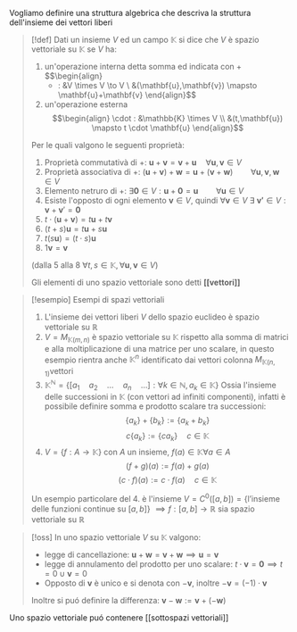 Vogliamo definire una struttura algebrica che descriva la struttura dell'insieme dei vettori liberi

>[!def]
>Dati un insieme $V$ ed un campo $\mathbb{K}$ si dice che $V$ è spazio vettoriale su $\mathbb{K}$ se $V$ ha: <div class="roman">
>1. un'operazione interna detta somma ed indicata con +
>   $$\begin{align}
>    + : &V \times V \to V \\
>    &(\mathbf{u},\mathbf{v}) \mapsto \mathbf{u}+\mathbf{v}
>   \end{align}$$
>2. un'operazione esterna 
>   $$\begin{align}
>\cdot : &\mathbb{K} \times V \\
>	&(t,\mathbf{u}) \mapsto t \cdot \mathbf{u}
>\end{align}$$
></div>
>
>Per le quali valgono le seguenti proprietà:
>1. Proprietà commutativà di $+$: $\mathbf{u}+\mathbf{v} = \mathbf{v}+\mathbf{u} \quad\forall \mathbf{u},\mathbf{v} \in V$ 
>2. Proprietà associativa di $+$: $(\mathbf{u}+\mathbf{v})+\mathbf{w} = \mathbf{u} + (\mathbf{v}+\mathbf{w})\qquad \forall \mathbf{u}, \mathbf{v}, \mathbf{w} \in V$
>3. Elemento netruro di $+$: $\exists \mathbf{0} \in V : \mathbf{u}+\mathbf{0} = \mathbf{u}\qquad \forall \mathbf{u} \in V$
>4. Esiste l'opposto di ogni elemento $\mathbf{v} \in V$, quindi $\forall \mathbf{v} \in V\ \exists\ \mathbf{v'} \in V : \mathbf{v}+\mathbf{v}' = \mathbf{0}$
>5. $t \cdot (\mathbf{u}+\mathbf{v}) = t \mathbf{u} + t\mathbf{v}$
>6. $(t+s)\mathbf{u} = t \mathbf{u}+ s \mathbf{u}$
>7. $t(s\mathbf{u}) = (t\cdot s)\mathbf{u}$
>8. $1\mathbf{v} = \mathbf{v}$
>   
>   (dalla 5 alla 8 $\forall t, s \in \mathbb{K}, \forall \mathbf{u},\mathbf{v} \in V$)
>   
>   Gli elementi di uno spazio vettoriale sono detti **[[vettori]]**

>[!esempio] Esempi di spazi vettoriali
>1. L'insieme dei vettori liberi $V$ dello spazio euclideo è spazio vettoriale su $\mathbb{R}$
>2. $V = M_{\mathbb{K}(m,n)}$ è spazio vettoriale su $\mathbb{K}$ rispetto alla somma di matrici e alla moltiplicazione di una matrice per uno scalare, in questo esempio rientra anche $\mathbb{K}^n$ identificato dai vettori colonna $M_{\mathbb{K}(n,1)}$vettori
>3. $\mathbb{K}^\mathbb{N} = \left\{ [a_{1}\quad a_{2}\quad\dots \quad a_{n}\quad \dots]  : \forall k \in \mathbb{N}, a_{k} \in \mathbb{K}\right\}$ Ossia l'insieme delle successioni in $\mathbb{K}$ (con vettori ad infiniti componenti), infatti è possibile definire somma e prodotto scalare tra successioni: 
>   $$ \{a_{k}\} + \{b_{k}\} := \{a_{k} + b_{k}\}  $$
>   $$ c\{a_{k}\} := \{ca_{k}\}\quad c \in \mathbb{K} $$
>   4. $V = \{f:A \to \mathbb{K}\}$ con $A$ un insieme, $f(a) \in \mathbb{K} \forall a \in A$
>      $$ (f+g)(a) := f(a) + g(a) $$
>   $$ (c\cdot f)(a) := c \cdot f(a) \quad c \in \mathbb{K}$$
>   
>   Un esempio particolare del 4. è l'insieme $V = C^0([a,b]) = \left\{ \text{l'insieme delle funzioni continue su } [a,b] \right\}$ 
>   $\implies f : [a,b] \to \mathbb{R}$ sia spazio vettoriale su $\mathbb{R}$
>


>[!oss]
>In uno spazio vettoriale $V$ su $\mathbb{K}$ valgono:
>- legge di cancellazione:
> 	  $\mathbf{u}+\mathbf{w} = \mathbf{v} + \mathbf{w} \implies \mathbf{u} = \mathbf{v}$
>- legge di annulamento del prodotto per uno scalare: 
> 	 $t \cdot \mathbf{v} = \mathbf{0} \implies t = 0 \cup \mathbf{v} = 0$
> - Opposto di $\mathbf{v}$ è unico e si denota con $-\mathbf{v}$, inoltre $-\mathbf{v} = (-1) \cdot \mathbf{v}$
>
>Inoltre si puó definire la differenza: $\mathbf{v}-\mathbf{w}:= \mathbf{v} + (-\mathbf{w})$


Uno spazio vettoriale puó contenere [[sottospazi vettoriali]]
